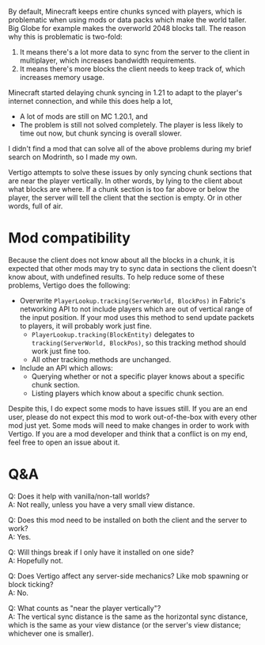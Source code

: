 By default, Minecraft keeps entire chunks synced with players, which is problematic when using mods or data packs which make the world taller. Big Globe for example makes the overworld 2048 blocks tall. The reason why this is problematic is two-fold:
1. It means there's a lot more data to sync from the server to the client in multiplayer, which increases bandwidth requirements.
2. It means there's more blocks the client needs to keep track of, which increases memory usage.

Minecraft started delaying chunk syncing in 1.21 to adapt to the player's internet connection, and while this does help a lot,
* A lot of mods are still on MC 1.20.1, and
* The problem is still not solved completely. The player is less likely to time out now, but chunk syncing is overall slower.

I didn't find a mod that can solve all of the above problems during my brief search on Modrinth, so I made my own.

Vertigo attempts to solve these issues by only syncing chunk sections that are near the player vertically. In other words, by lying to the client about what blocks are where. If a chunk section is too far above or below the player, the server will tell the client that the section is empty. Or in other words, full of air.

# Mod compatibility

Because the client does not know about all the blocks in a chunk, it is expected that other mods may try to sync data in sections the client doesn't know about, with undefined results. To help reduce some of these problems, Vertigo does the following:
* Overwrite `PlayerLookup.tracking(ServerWorld, BlockPos)` in Fabric's networking API to not include players which are out of vertical range of the input position. If your mod uses this method to send update packets to players, it will probably work just fine.
	* `PlayerLookup.tracking(BlockEntity)` delegates to `tracking(ServerWorld, BlockPos)`, so this tracking method should work just fine too.
	* All other tracking methods are unchanged.
* Include an API which allows:
	* Querying whether or not a specific player knows about a specific chunk section.
	* Listing players which know about a specific chunk section.

Despite this, I do expect some mods to have issues still. If you are an end user, please do not expect this mod to work out-of-the-box with every other mod just yet. Some mods will need to make changes in order to work with Vertigo. If you are a mod developer and think that a conflict is on my end, feel free to open an issue about it.

# Q&A

Q: Does it help with vanilla/non-tall worlds?  
A: Not really, unless you have a very small view distance.

Q: Does this mod need to be installed on both the client and the server to work?  
A: Yes.

Q: Will things break if I only have it installed on one side?  
A: Hopefully not.

Q: Does Vertigo affect any server-side mechanics? Like mob spawning or block ticking?  
A: No.

Q: What counts as "near the player vertically"?  
A: The vertical sync distance is the same as the horizontal sync distance, which is the same as your view distance (or the server's view distance; whichever one is smaller).